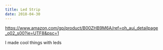 ```yaml
---
title: Led Strip
date: 2018-04-30
---
```


https://www.amazon.com/gp/product/B00ZHB9M6A/ref=oh_aui_detailpage_o02_s00?ie=UTF8&psc=1

I made cool things with leds
